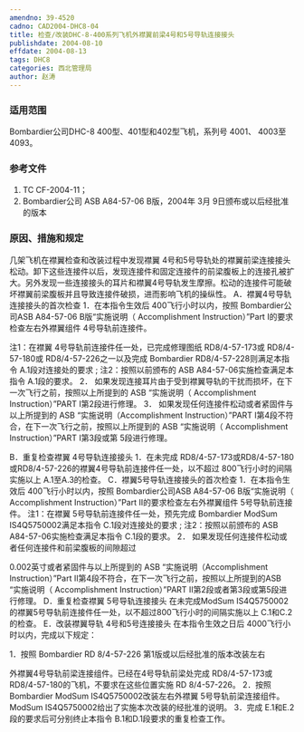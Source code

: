 ```yaml
---
amendno: 39-4520
cadno: CAD2004-DHC8-04
title: 检查/改装DHC-8-400系列飞机外襟翼前梁4号和5号导轨连接接头
publishdate: 2004-08-10
effdate: 2004-08-13
tags: DHC8
categories: 西北管理局
author: 赵涛
---
```


### 适用范围 
Bombardier公司DHC-8  400型、401型和402型飞机，系列号 4001、 4003至4093。

<!--more-->
### 参考文件
1. TC CF-2004-11； 
2. Bombardier公司 ASB A84-57-06  B版，2004年 3月 9日颁布或以后经批准的版本

### 原因、措施和规定 
几架飞机在襟翼检查和改装过程中发现襟翼 4号和5号导轨处的襟翼前梁连接接头松动。卸下这些连接件以后，发现连接件和固定连接件的前梁腹板上的连接孔被扩大。另外发现一些连接接头的耳片和襟翼4号导轨发生摩擦。松动的连接件可能破坏襟翼前梁腹板并且导致连接件破损，进而影响飞机的操纵性。 
A．襟翼4号导轨连接接头的首次检查 
1．在本指令生效后 400飞行小时以内，按照 Bombardier公司ASB A84-57-06  B版“实施说明（ Accomplishment  Instruction）”Part I的要求检查左右外襟翼组件 4号导轨前连接件。 
     
注1：在襟翼 4号导轨前连接件任一处，已完成修理图纸 RD8/4-57-173或 RD8/4-57-180或 RD8/4-57-226之一以及完成 Bombardier RD8/4-57-228则满足本指令 A.1段对连接处的要求 ; 注2：按照以前颁布的 ASB A84-57-06实施检查满足本指令 A.1段的要求。 
2．
如果发现连接耳片由于受到襟翼导轨的干扰而损坏，在下一次飞行之前，按照以上所提到的 ASB “实施说明（ Accomplishment Instruction）”PART I第2段进行修理。 
3．
如果发现任何连接件松动或者紧固件与以上所提到的 ASB “实施说明（Accomplishment  Instruction）”PART I第4段不符合，在下一次飞行之前，按照以上所提到的 ASB “实施说明（ Accomplishment  Instruction）”PART I第3段或第 5段进行修理。 

B．重复检查襟翼 4号导轨连接接头 
1．在未完成 RD8/4-57-173或RD8/4-57-180 或RD8/4-57-226的襟翼4号导轨前连接件任一处，以不超过 800飞行小时的间隔实施以上 A.1至A.3的检查。 
C．襟翼5号导轨连接接头的首次检查 
1．在本指令生效后 
400飞行小时以内，按照 Bombardier公司ASB A84-57-06  B版“实施说明（ Accomplishment  Instruction）”Part II的要求检查左右外襟翼组件 5号导轨前连接件。 注1：在襟翼 5号导轨前连接件任一处，预先完成 Bombardier ModSum 
IS4Q5750002满足本指令 C.1段对连接处的要求 ; 注2：按照以前颁布的 ASB A84-57-06实施检查满足本指令 C.1段的要求。 
2．
如果发现任何连接件松动或者任何连接件和前梁腹板的间隙超过 

0.002英寸或者紧固件与以上所提到的 ASB “实施说明（Accomplishment Instruction）”Part  II第4段不符合，在下一次飞行之前，按照以上所提到的ASB “实施说明（ Accomplishment Instruction）”PART II第2段或者第3段或第5段进行修理。 
D．重复检查襟翼 5号导轨连接接头 
在未完成ModSum IS4Q5750002的襟翼5号导轨前连接件任一处，以不超过800飞行小时的间隔实施以上 C.1和C.2的检查。 
E．改装襟翼导轨 4号和5号连接接头 在本指令生效之日后 4000飞行小时以内，完成以下规定： 

1．按照 Bombardier RD 8/4-57-226 第1版或以后经批准的版本改装左右
     
外襟翼4号导轨前梁连接组件。已经在4号导轨前梁处完成 RD8/4-57-173或RD8/4-57-180的飞机，不要求在这些位置实施 RD 8/4-57-226。 
2．按照 
Bombardier ModSum IS4Q5750002改装左右外襟翼 5号导轨前梁连接组件。 ModSum IS4Q5750002给出了实施本次改装的经批准的说明。 
3．完成
E.1和E.2段的要求后可分别终止本指令 B.1和D.1段要求的重复检查工作。 

